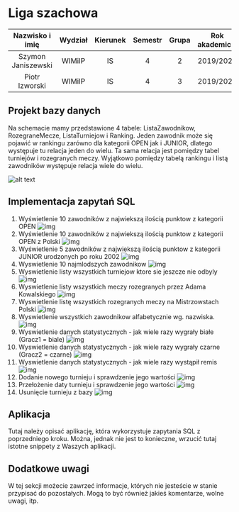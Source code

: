 # Liga szachowa


| Nazwisko i imię | Wydział | Kierunek | Semestr | Grupa | Rok akademicki |
| :-------------: | :-----: | :------: | :-----: | :---: | :------------: |
| Szymon Janiszewski         | WIMiIP  | IS       |   4     | 2     | 2019/2020      |
| Piotr Izworski         | WIMiIP  | IS       |   4     | 3     | 2019/2020      |
## Projekt bazy danych
Na schemacie mamy przedstawione 4 tabele: ListaZawodnikow, RozegraneMecze, ListaTurniejow i Ranking.
Jeden zawodnik może się pojawić w rankingu zarówno dla kategorii OPEN jak i JUNIOR, dlatego występuje tu relacja jeden do wielu. Ta sama relacja jest pomiędzy tabel turniejów i rozegranych meczy.
Wyjątkowo pomiędzy tabelą rankingu i listą zawodników występuje relacja wiele do wielu.

![alt text](https://raw.githubusercontent.com/phajder-databases/db2020-project-liga-szachowa/2985f1473cb6aab987e6bc61ed606e5cbb2c6cd3/resources/LigaSzachowa.svg)
## Implementacja zapytań SQL
1. Wyświetlenie 10 zawodników z najwiekszą ilością punktow z kategorii OPEN
![img](https://i.imgur.com/dgUZw1g.png)
2. Wyświetlenie 10 zawodników z najwiekszą ilością punktow z kategorii OPEN z Polski
![img](https://i.imgur.com/Yfk8bkK.png)
3. Wyświetlenie 5 zawodników z najwiekszą ilością punktow z kategorii JUNIOR urodzonych po roku 2002
![img](https://i.imgur.com/oW6rD4l.png)
4. Wyswietlenie 10 najmlodszych zawodnikow
![img](https://i.imgur.com/GGLb44o.png)
5. Wyswietlenie listy wszystkich turniejow ktore sie jeszcze nie odbyly
![img](https://i.imgur.com/v3C4GAG.png)
6. Wyswietlenie listy wszystkich meczy rozegranych przez Adama Kowalskiego
![img](https://i.imgur.com/kFMTs10.png)
7. Wyswietlenie listę wszystkich rozegranych meczy na Mistrzowstach Polski
![img](https://i.imgur.com/8jFS10H.png)
8. Wyswietlenie wszystkich zawodnikow alfabetycznie wg. nazwiska.
![img](https://i.imgur.com/NUcXFgW.png)
9. Wyswietlenie danych statystycznych - jak wiele razy wygrały białe (Gracz1 = biale)
![img](https://i.imgur.com/PcBOc09.png)
10. Wyswietlenie danych statystycznych - jak wiele razy wygrały czarne (Gracz2 = czarne)
![img](https://i.imgur.com/B6qW1bs.png)
11. Wyswietlenie danych statystycznych - jak wiele razy wystąpił remis
![img](https://i.imgur.com/qDJHnMe.png)
12. Dodanie nowego turnieju i sprawdzenie jego wartości
![img](https://i.imgur.com/Y9IV6jK.png)
13. Przełożenie daty turnieju i sprawdzenie jego wartości
![img](https://i.imgur.com/KmzY90R.png)
14. Usunięcie turnieju z bazy
![img](https://i.imgur.com/klzHEQW.png)
## Aplikacja
Tutaj należy opisać aplikację, która wykorzystuje zapytania SQL z poprzedniego kroku. Można, jednak nie jest to konieczne, wrzucić tutaj istotne snippety z Waszych aplikacji.

## Dodatkowe uwagi
W tej sekcji możecie zawrzeć informacje, których nie jesteście w stanie przypisać do pozostałych. Mogą to być również jakieś komentarze, wolne uwagi, itp.
